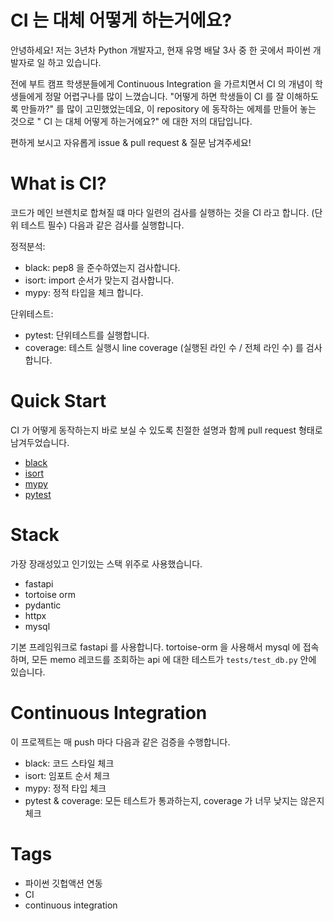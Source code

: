 # CI 는 대체 어떻게 하는거에요?

안녕하세요! 저는 3년차 Python 개발자고, 현재 유명 배달 3사 중 한 곳에서 파이썬 개발자로 일 하고 있습니다.

전에 부트 캠프 학생분들에게 Continuous Integration 을 가르치면서 CI 의 개념이 학생들에게 정말 어렵구나를 많이 느꼈습니다. 
"어떻게 하면 학생들이 CI 를 잘 이해하도록 만들까?" 를 많이 고민했었는데요, 
이 repository 에 동작하는 에제를 만들어 놓는 것으로 " CI 는 대체 어떻게 하는거에요?" 에 대한 저의 대답입니다.

편하게 보시고 자유롭게 issue & pull request & 질문 남겨주세요!

# What is CI?
코드가 메인 브렌치로 합쳐질 떄 마다 일련의 검사를 실행하는 것을 CI 라고 합니다. (단위 테스트 필수)
다음과 같은 검사를 실행합니다.

정적분석:
* black: pep8 을 준수하였는지 검사합니다.
* isort: import 순서가 맞는지 검사합니다.
* mypy: 정적 타입을 체크 합니다.

단위테스트:
* pytest: 단위테스트를 실행합니다.
* coverage: 테스트 실행시 line coverage (실행된 라인 수 / 전체 라인 수) 를 검사합니다.

# Quick Start

CI 가 어떻게 동작하는지 바로 보실 수 있도록 친절한 설명과 함께 pull request 형태로 남겨두었습니다. 

* [black](https://github.com/aliwo/python_continuous_Integration_sample/pull/1)
* [isort](https://github.com/aliwo/python_continuous_Integration_sample/pull/2)
* [mypy](https://github.com/aliwo/python_continuous_Integration_sample/pull/3)
* [pytest](https://github.com/aliwo/python_continuous_Integration_sample/pull/4)


# Stack
가장 장래성있고 인기있는 스택 위주로 사용했습니다.
* fastapi
* tortoise orm
* pydantic
* httpx
* mysql

기본 프레임워크로 fastapi 를 사용합니다.
tortoise-orm 을 사용해서 mysql 에 접속하며, 모든 memo 레코드를 조회하는 api 에 대한 테스트가 `tests/test_db.py` 안에 있습니다. 


# Continuous Integration

이 프로젝트는 매 push 마다 다음과 같은 검증을 수행합니다.

* black: 코드 스타일 체크
* isort: 임포트 순서 체크
* mypy: 정적 타입 체크
* pytest & coverage: 모든 테스트가 통과하는지, coverage 가 너무 낮지는 않은지 체크


# Tags
* 파이썬 깃헙액션 연동 
* CI
* continuous integration
